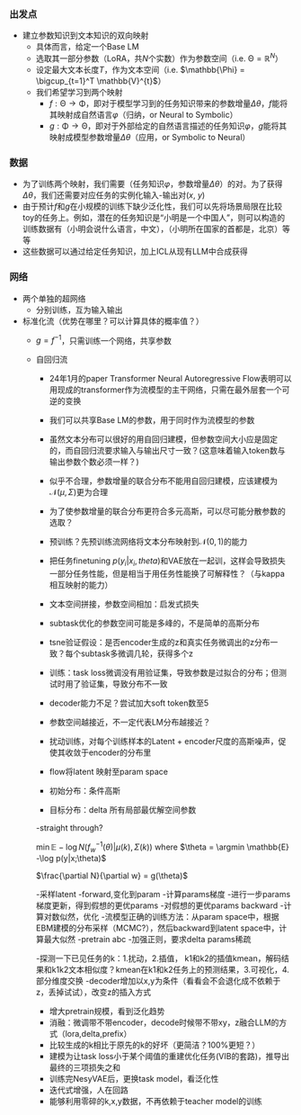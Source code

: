 ### 出发点
+ 建立参数知识到文本知识的双向映射
    - 具体而言，给定一个Base LM
    - 选取其一部分参数（LoRA，共$N$个实数）作为参数空间（i.e. $\mathbb{\Theta} = \mathbb{R}^{N}$）
    - 设定最大文本长度$T$，作为文本空间（i.e. $\mathbb{\Phi} = \bigcup_{t=1}^T \mathbb{V}^{t}$）
    - 我们希望学习到两个映射
        - $f: \mathbb{\Theta} \rightarrow \mathbb{\Phi}$，即对于模型学习到的任务知识带来的参数增量$\Delta \theta$，$f$能将其映射成自然语言$\varphi$（归纳，or Neural to Symbolic）
        - $g: \mathbb{\Phi} \rightarrow \mathbb{\Theta}$，即对于外部给定的自然语言描述的任务知识$\varphi$，$g$能将其映射成模型参数增量$\Delta \theta$（应用，or Symbolic to Neural）

### 数据
+ 为了训练两个映射，我们需要（任务知识$\varphi$，参数增量$\Delta \theta$）的对。为了获得$\Delta \theta$，我们还需要对应任务的实例化输入-输出对($x$, $y$)
+ 由于预计$f$和$g$在小规模的训练下缺少泛化性，我们可以先将场景局限在比较toy的任务上。例如，潜在的任务知识是“小明是一个中国人”，则可以构造的训练数据有（小明会说什么语言，中文），（小明所在国家的首都是，北京）等等
+ 这些数据可以通过给定任务知识，加上ICL从现有LLM中合成获得

### 网络
+ 两个单独的超网络
    - 分别训练，互为输入输出
+ 标准化流（优势在哪里？可以计算具体的概率值？）
    - $g = f^{-1}$，只需训练一个网络，共享参数
    - 自回归流
        - 24年1月的paper Transformer Neural Autoregressive Flow表明可以用现成的transformer作为流模型的主干网络，只需在最外层套一个可逆的变换
        - 我们可以共享Base LM的参数，用于同时作为流模型的参数
        - 虽然文本分布可以很好的用自回归建模，但参数空间大小应是固定的，而自回归流要求输入与输出尺寸一致？(这意味着输入token数与输出参数个数必须一样？)
        - 似乎不合理，参数增量的联合分布不能用自回归建模，应该建模为$\mathcal{N}(\mu, \Sigma)$更为合理
        - 为了使参数增量的联合分布更符合多元高斯，可以尽可能分散参数的选取？
        - 预训练？先预训练流网络将文本分布映射到$\mathcal{N}(0, 1)$的能力

        - 把任务finetuning $p(y_i | x_i, theta)$和VAE放在一起训，这样会导致损失一部分任务性能，但是相当于用任务性能换了可解释性？（与kappa相互映射的能力）
        - 文本空间拼接，参数空间相加：启发式损失
        - subtask优化的参数空间可能是多峰的，不是简单的高斯分布

        - tsne验证假设：是否encoder生成的z和真实任务微调出的z分布一致？每个subtask多微调几轮，获得多个z

        - 训练：task loss微调没有用验证集，导致参数是过拟合的分布；但测试时用了验证集，导致分布不一致
        - decoder能力不足？尝试加大soft token数至5
        - 参数空间越接近，不一定代表LM分布越接近？

        - 扰动训练，对每个训练样本的Latent + encoder尺度的高斯噪声，促使其收敛于encoder的分布里
        - flow将latent 映射至param space
        - 初始分布：条件高斯
        - 目标分布：delta 所有局部最优解空间参数
        
        -straight through?

        $\min \mathbb{E} -\log N(f_{w}^{-1}(\theta) | \mu(k), \Sigma(k))$
        where
        $\theta = \argmin \mathbb{E} -\log p(y|x;\theta)$

        $\frac{\partial N}{\partial w} = g(\theta)$

        -采样latent
        -forward,变化到param
        -计算params梯度
        -进行一步params梯度更新，得到假想的更优params
        -对假想的更优params backward
        -计算对数似然，优化
        -流模型正确的训练方法：从param space中，根据EBM建模的分布采样（MCMC?），然后backward到latent space中，计算最大似然
        -pretrain abc
        -加强正则，要求delta params稀疏

        -探测一下已见任务的k：1.扰动，2.插值， k1和k2的插值kmean，解码结果和k1k2文本相似度？kmean在k1和k2任务上的预测结果，3.可视化，4.部分维度交换
        -decoder增加以x,y为条件（看看会不会退化成不依赖于z，丢掉试试），改变z的插入方式

        - 增大pretrain规模，看到泛化趋势
        - 消融：微调带不带encoder，decode时候带不带xy，z融合LLM的方式（lora,delta,prefix）
        - 比较生成的k相比于原先的k的好坏（更简洁？100%更短？）
        - 建模为让task loss小于某个阈值的重建优化任务(VIB的套路)，推导出最终的三项损失之和
        - 训练完NesyVAE后，更换task model，看泛化性
        - 迭代式增强，人在回路
        - 能够利用零碎的k,x,y数据，不再依赖于teacher model的训练